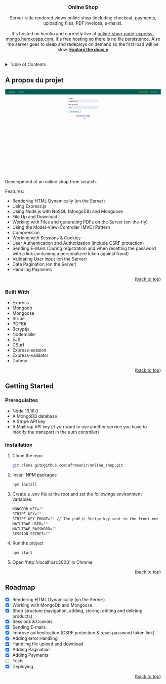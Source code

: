 <a name="readme-top"></a>

<!-- PROJECT LOGO -->
<br />
<div align="center">
  <a href="https://github.com/afrmounir/online_shop">
    <!-- <img src="public/images/logo.png" alt="Logo" width="80" height="80"> -->
  </a>

  <h3 align="center">Online Shop</h3>

  <p align="center">
    Server-side rendered views online shop (including checkout, payments, uploading files, PDF invoices, e-mails).
    <br />
    <br />
    It's hosted on heroku and currently live at <a href="https://online-shop-node-express-mongo.herokuapp.com">online-shop-node-express-mongo.herokuapp.com.</a>
    It's free hosting so there is no file persistence. Also the server goes to sleep and redeploys on demand so the first load will be slow.
    <a href="https://github.com/afrmounir/online_shop"><strong>Explore the docs »</strong></a>
    <br />
    <br />
  </p>
</div>

<!-- TABLE OF CONTENTS -->
<details>
  <summary>Table of Contents</summary>
  <ol>
    <li>
      <a href="#about-the-project">About The Project</a>
      <ul>
        <li><a href="#built-with">Built With</a></li>
      </ul>
    </li>
    <li>
      <a href="#getting-started">Getting Started</a>
      <ul>
        <li><a href="#prerequisites">Prerequisites</a></li>
        <li><a href="#installation">Installation</a></li>
      </ul>
    </li>
    <li><a href="#roadmap">Roadmap</a></li>
  </ol>
</details>

<!-- ABOUT THE PROJECT -->

## A propos du projet

[![Product Name Screen Shot][product-screenshot]](https://example.com)

Development of an online shop from scratch.

Features:

- Rendering HTML Dynamically (on the Server)
- Using Express.js
- Using Node.js with NoSQL (MongoDB) and Mongoose
- File Up and Download
- Working with Files and generating PDFs on the Server (on-the-fly)
- Using the Model-View-Controller (MVC) Pattern
- Compression
- Working with Sessions & Cookies
- User Authentication and Authorization (include CSRF protection)
- Sending E-Mails (During registration and when resetting the password with a link containing a personalized token against fraud)
- Validating User Input (on the Server)
- Data Pagination (on the Server)
- Handling Payments

<p align="right">(<a href="#readme-top">back to top</a>)</p>

### Built With

- Express
- Mongodb
- Mongoose
- Stripe
- PDFKit
- Bcryptjs
- Nodemailer
- EJS
- CSurf
- Express-session
- Express-validator
- Dotenv

<p align="right">(<a href="#readme-top">back to top</a>)</p>

<!-- GETTING STARTED -->

## Getting Started

### Prerequisites

- Node 16.16.0
- A MongoDB database
- A Stripe API key
- A Mailtrap API key (if you want to use another service you have to modify the transport in the auth controller)

### Installation

1. Clone the repo
   ```sh
   git clone git@github.com:afrmounir/online_shop.git
   ```
2. Install NPM packages
   ```sh
   npm install
   ```
3. Create a .env file at the root and set the followings environment variables:
   ```
   MONGODB_KEY=""
   STRIPE_KEY=""
   STRIPE_KEY_FRONT="" // The public Stripe key sent to the front-end
   MAILTRAP_USER=""
   MAILTRAP_PASSWORD=""
   SESSION_SECRET=""
   ```
4. Run the project
   ```sh
   npm start
   ```
5. Open 'http://localhost:3000' in Chrome

<p align="right">(<a href="#readme-top">back to top</a>)</p>


<!-- ROADMAP -->

## Roadmap

- [x] Rendering HTML Dynamically (on the Server)
- [x] Working with MongoDb and Mongoose
- [x] Shop structure (navigation, adding, storing, editing and deleting products)
- [x] Sessions & Cookies
- [x] Sending E-mails
- [x] Improve authentication (CSRF protection & reset password token link)
- [x] Adding error Handling
- [x] Handling file upload and download
- [x] Adding Pagination
- [x] Adding Payments
- [ ] Tests
- [x] Deploying

<p align="right">(<a href="#readme-top">back to top</a>)</p>



<!-- MARKDOWN LINKS & IMAGES -->
<!-- https://www.markdownguide.org/basic-syntax/#reference-style-links -->

[product-screenshot]: public/images/capture.gif

